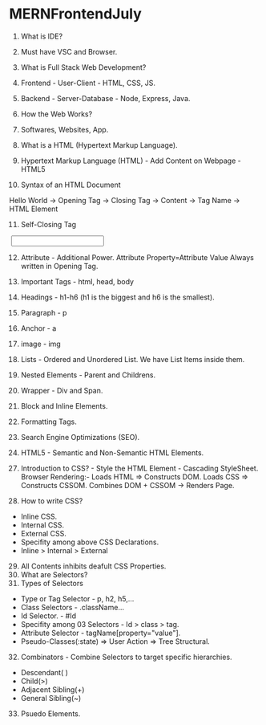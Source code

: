 # MERNFrontendJuly


<!-- IDE = Integrated Development Environment -->

1. What is IDE?
2. Must have VSC and Browser.
3. What is Full Stack Web Development?
4. Frontend - User-Client - HTML, CSS, JS.
5. Backend - Server-Database - Node, Express, Java.
6. How the Web Works?
7. Softwares, Websites, App.
8. What is a HTML (Hypertext Markup Language).

9. Hypertext Markup Language (HTML) - Add Content on Webpage - HTML5
10. Syntax of an HTML Document

<Suraj>Hello World</Suraj>
-> Opening Tag
-> Closing Tag
-> Content
-> Tag Name
-> HTML Element

11. Self-Closing Tag
<img src="" alt="" />
<link href="" />
<input type="text" />

12. Attribute - Additional Power.
    Attribute Property=Attribute Value
    Always written in Opening Tag.

13. Important Tags - html, head, body   

14. Headings - h1-h6 (h1 is the biggest and h6 is the smallest).
15. Paragraph - p
16. Anchor - a
17. image - img
18. Lists - Ordered and Unordered List. We have List Items inside them.
19. Nested Elements - Parent and Childrens.
20. Wrapper - Div and Span.
21. Block and Inline Elements.
22. Formatting Tags.
23. Search Engine Optimizations (SEO).

24. HTML5 - Semantic and Non-Semantic HTML Elements.
<!-- 25. Semantic Elements - <article>, <section>, <header>, <footer>, <main>, <aside>, <figcaption> -->
<!-- 26. Non-Semantic Elements - <div>, <span> -->


27. Introduction to CSS? - Style the HTML Element - Cascading StyleSheet.
    Browser Rendering:-
       Loads HTML => Constructs DOM.
       Loads CSS => Constructs CSSOM.
       Combines DOM + CSSOM -> Renders Page.

28. How to write CSS?
- Inline CSS.
- Internal CSS.
- External CSS.
- Specifity among above CSS Declarations.
- Inline > Internal > External

29. All Contents inhibits deafult CSS Properties. 
30. What are Selectors?
31. Types of Selectors
- Type or Tag Selector - p, h2, h5,...  
- Class Selectors - .className...
- Id Selector. - #Id
- Specifity among 03 Selectors - Id > class > tag.
- Attribute Selector - tagName[property="value"].
- Pseudo-Classes(:state) 
  => User Action
  => Tree Structural.

32. Combinators - Combine Selectors to target specific hierarchies.
- Descendant( )
- Child(>)
- Adjacent Sibling(+)
- General Sibling(~)

33. Psuedo Elements.
